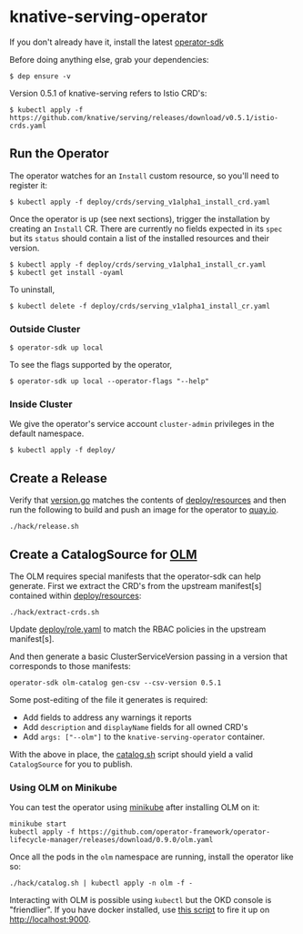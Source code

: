 # knative-serving-operator

If you don't already have it, install the latest
[operator-sdk](https://github.com/operator-framework/operator-sdk/)

Before doing anything else, grab your dependencies:

    $ dep ensure -v

Version 0.5.1 of knative-serving refers to Istio CRD's:

    $ kubectl apply -f https://github.com/knative/serving/releases/download/v0.5.1/istio-crds.yaml

## Run the Operator

The operator watches for an `Install` custom resource, so you'll need
to register it:

    $ kubectl apply -f deploy/crds/serving_v1alpha1_install_crd.yaml

Once the operator is up (see next sections), trigger the installation
by creating an `Install` CR. There are currently no fields expected in
its `spec` but its `status` should contain a list of the installed
resources and their version.

    $ kubectl apply -f deploy/crds/serving_v1alpha1_install_cr.yaml
    $ kubectl get install -oyaml

To uninstall,

    $ kubectl delete -f deploy/crds/serving_v1alpha1_install_cr.yaml
    
### Outside Cluster

    $ operator-sdk up local

To see the flags supported by the operator,

    $ operator-sdk up local --operator-flags "--help"

### Inside Cluster

We give the operator's service account `cluster-admin` privileges in
the default namespace.

    $ kubectl apply -f deploy/

## Create a Release

Verify that [version.go](version/version.go) matches the contents of
[deploy/resources](deploy/resources/) and then run the following to
build and push an image for the operator to
[quay.io](https://quay.io/repository/openshift-knative/knative-serving-operator).

    ./hack/release.sh

## Create a CatalogSource for [OLM](https://github.com/operator-framework/operator-lifecycle-manager)

The OLM requires special manifests that the operator-sdk can help
generate. First we extract the CRD's from the upstream manifest[s]
contained within [deploy/resources](deploy/resources/):

    ./hack/extract-crds.sh

Update [deploy/role.yaml](deploy/role.yaml/) to match the RBAC
policies in the upstream manifest[s].

And then generate a basic ClusterServiceVersion passing in a version
that corresponds to those manifests:

    operator-sdk olm-catalog gen-csv --csv-version 0.5.1

Some post-editing of the file it generates is required:

* Add fields to address any warnings it reports
* Add `description` and `displayName` fields for all owned CRD's
* Add `args: ["--olm"]` to the `knative-serving-operator` container.

With the above in place, the [catalog.sh](hack/catalog.sh) script
should yield a valid `CatalogSource` for you to publish.

### Using OLM on Minikube

You can test the operator using
[minikube](https://kubernetes.io/docs/setup/minikube/) after
installing OLM on it:

    minikube start
    kubectl apply -f https://github.com/operator-framework/operator-lifecycle-manager/releases/download/0.9.0/olm.yaml

Once all the pods in the `olm` namespace are running, install the
operator like so:
    
    ./hack/catalog.sh | kubectl apply -n olm -f -

Interacting with OLM is possible using `kubectl` but the OKD console
is "friendlier". If you have docker installed, use [this
script](https://github.com/operator-framework/operator-lifecycle-manager/blob/master/scripts/run_console_local.sh)
to fire it up on <http://localhost:9000>.

